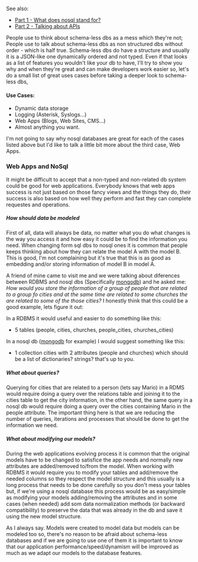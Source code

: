<!---
$"metadata"$
{"md": true, "upload_date": "2010-11-11 21:59:39", "title": "What's so good about nosql? - Part 3 - Fearless against schema-less dbs", "draft": false, "slug": "whats-so-good-about-nosql-part-3", "tags": ["mongodb", "nosql", "databases"]}
$"metadata"$
-->
See also:

* <a href="/post/file/whats-so-good-about-nosql-part-1/">Part 1 - What does nosql stand for?</a>
* <a href="/post/file/whats-so-good-about-nosql-part-2/">Part 2 - Talking about APIs</a>

People use to think about schema-less dbs as a mess which they're not; People use to talk about schema-less dbs as non structured dbs without order - which is half true. Schema-less dbs do have a structure and usually it is a JSON-like one dynamically ordered and not typed. Even if that looks as a list of features you wouldn't  like your db to have, I'll try to show you why and when they're great and can make developers work easier so, let's do a small list of great uses cases before taking a deeper look to schema-less dbs,

<h4>Use Cases:</h4>

* Dynamic data storage
* Logging (Asterisk, Syslogs...)
* Web Apps (Blogs, Web Sites, CMS...)
* Almost anything you want.

I'm not going to say why nosql databases are great for each of the cases listed above but I'd like to talk a little bit more about the third case, Web Apps.

<h3> Web Apps and NoSql </h3>

It might be difficult to accept that a non-typed and non-related db system could be good for web applications. Everybody knows that web apps success is not just based on those fancy views and the things they do, their success is also based on how well they perform and fast they can complete requestes and operations.

<h5> How should data be modeled </h5>

First of all, data will always be data, no matter what you do what changes is the way you access it and how easy it could be to find the information you need. When changing form sql dbs to nosql ones it is common that people keeps thinking about how they can relate the model A with the model B. This is good, I'm not complaining but it's true that this is as good as embedding and/or storing information of model B in model A.

A friend of mine came to visit me and we were talking about diferences between RDBMS and nosql dbs (Specifically  <a href="http://www.mongodb.org">mongodb</a>) and he asked me: <em>How would you store the information of a group of people that are related to a group fo cities and at the same time are related to some churches the are related to some of the those cities? </em> I honestly think that this could be a good example, lets figure it out:

In a RDBMS it would useful and easier to do something like this:

* 5 tables (people, cities, churches, people_cities, churches_cities)

In a nosql db (<a href="http://www.mongodb.org">mongodb</a> for example) I would suggest something like this:

* 1 collection cities with 2 attributes (people and churches) which should be a list of dictionaries? strings? that's up to you.

<h5> What about queries? </h5>

Querying for cities that are related to a person (lets say Mario) in a RDMS would require doing a query over the relations table and joining it to the cities table to get the city information, in the other hand, the same query in a nosql db would require doing a query over the cities containing Mario in the people attribute. The important thing here is that we are reducing the number of queries, iterations and processes that should be done to get the information we need.

<h5> What about modifying our models? </h5>

During the web applications evolving process it is common that the original models have to be changed to satisfice the app needs and normally new attributes are added/removed to/from the model. When working with RDBMS it would require you to modify your tables and add/remove the needed columns so they respect the model structure and this usually is a long process that needs to be done carefully so you don't mess your tables but, if we're using a nosql database this process would be as easy/simple as modifying your models adding/removing the attributes and in some cases (when needed) add som data normalization methods (or backward compatibility) to preserve the data that was already in the db and save it using the new model structure.

As I always say. Models were created to model data but models can be modeled too so, there's no reason to be afraid about schema-less databases and if we are going to use one of them it is important to know that our application performance/speed/dynamism will be improved as much as we adapt our models to the database features.
